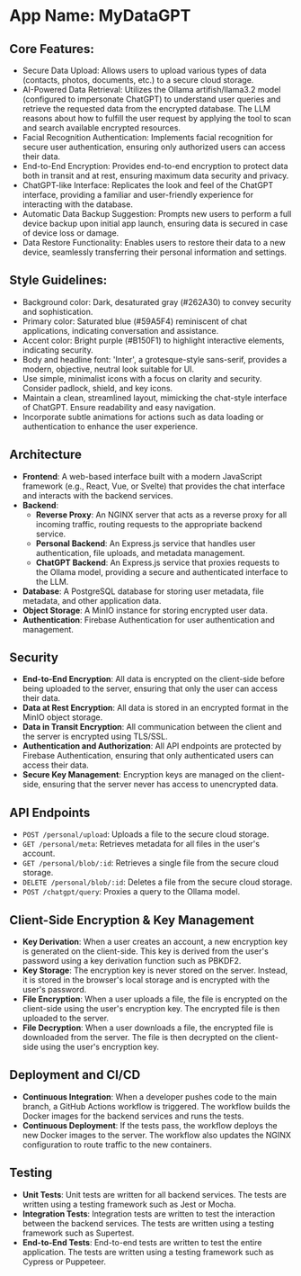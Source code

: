 # **App Name**: MyDataGPT

## Core Features:

- Secure Data Upload: Allows users to upload various types of data (contacts, photos, documents, etc.) to a secure cloud storage.
- AI-Powered Data Retrieval: Utilizes the Ollama artifish/llama3.2 model (configured to impersonate ChatGPT) to understand user queries and retrieve the requested data from the encrypted database. The LLM reasons about how to fulfill the user request by applying the tool to scan and search available encrypted resources.
- Facial Recognition Authentication: Implements facial recognition for secure user authentication, ensuring only authorized users can access their data.
- End-to-End Encryption: Provides end-to-end encryption to protect data both in transit and at rest, ensuring maximum data security and privacy.
- ChatGPT-like Interface: Replicates the look and feel of the ChatGPT interface, providing a familiar and user-friendly experience for interacting with the database.
- Automatic Data Backup Suggestion: Prompts new users to perform a full device backup upon initial app launch, ensuring data is secured in case of device loss or damage.
- Data Restore Functionality: Enables users to restore their data to a new device, seamlessly transferring their personal information and settings.

## Style Guidelines:

- Background color: Dark, desaturated gray (#262A30) to convey security and sophistication.
- Primary color: Saturated blue (#59A5F4) reminiscent of chat applications, indicating conversation and assistance.
- Accent color: Bright purple (#B150F1) to highlight interactive elements, indicating security.
- Body and headline font: 'Inter', a grotesque-style sans-serif, provides a modern, objective, neutral look suitable for UI.
- Use simple, minimalist icons with a focus on clarity and security. Consider padlock, shield, and key icons.
- Maintain a clean, streamlined layout, mimicking the chat-style interface of ChatGPT. Ensure readability and easy navigation.
- Incorporate subtle animations for actions such as data loading or authentication to enhance the user experience.

## Architecture

- **Frontend**: A web-based interface built with a modern JavaScript framework (e.g., React, Vue, or Svelte) that provides the chat interface and interacts with the backend services.
- **Backend**:
    - **Reverse Proxy**: An NGINX server that acts as a reverse proxy for all incoming traffic, routing requests to the appropriate backend service.
    - **Personal Backend**: An Express.js service that handles user authentication, file uploads, and metadata management.
    - **ChatGPT Backend**: An Express.js service that proxies requests to the Ollama model, providing a secure and authenticated interface to the LLM.
- **Database**: A PostgreSQL database for storing user metadata, file metadata, and other application data.
- **Object Storage**: A MinIO instance for storing encrypted user data.
- **Authentication**: Firebase Authentication for user authentication and management.

## Security

- **End-to-End Encryption**: All data is encrypted on the client-side before being uploaded to the server, ensuring that only the user can access their data.
- **Data at Rest Encryption**: All data is stored in an encrypted format in the MinIO object storage.
- **Data in Transit Encryption**: All communication between the client and the server is encrypted using TLS/SSL.
- **Authentication and Authorization**: All API endpoints are protected by Firebase Authentication, ensuring that only authenticated users can access their data.
- **Secure Key Management**: Encryption keys are managed on the client-side, ensuring that the server never has access to unencrypted data.

## API Endpoints

- `POST /personal/upload`: Uploads a file to the secure cloud storage.
- `GET /personal/meta`: Retrieves metadata for all files in the user's account.
- `GET /personal/blob/:id`: Retrieves a single file from the secure cloud storage.
- `DELETE /personal/blob/:id`: Deletes a file from the secure cloud storage.
- `POST /chatgpt/query`: Proxies a query to the Ollama model.

## Client-Side Encryption & Key Management

- **Key Derivation**: When a user creates an account, a new encryption key is generated on the client-side. This key is derived from the user's password using a key derivation function such as PBKDF2.
- **Key Storage**: The encryption key is never stored on the server. Instead, it is stored in the browser's local storage and is encrypted with the user's password.
- **File Encryption**: When a user uploads a file, the file is encrypted on the client-side using the user's encryption key. The encrypted file is then uploaded to the server.
- **File Decryption**: When a user downloads a file, the encrypted file is downloaded from the server. The file is then decrypted on the client-side using the user's encryption key.

## Deployment and CI/CD

- **Continuous Integration**: When a developer pushes code to the main branch, a GitHub Actions workflow is triggered. The workflow builds the Docker images for the backend services and runs the tests.
- **Continuous Deployment**: If the tests pass, the workflow deploys the new Docker images to the server. The workflow also updates the NGINX configuration to route traffic to the new containers.

## Testing

- **Unit Tests**: Unit tests are written for all backend services. The tests are written using a testing framework such as Jest or Mocha.
- **Integration Tests**: Integration tests are written to test the interaction between the backend services. The tests are written using a testing framework such as Supertest.
- **End-to-End Tests**: End-to-end tests are written to test the entire application. The tests are written using a testing framework such as Cypress or Puppeteer.

